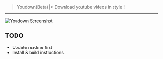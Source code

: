 > Youdown(Beta) |> Download youtube videos in style !
---

![Youdown Screenshot](https://s3-us-west-2.amazonaws.com/github.whoisandie.com/youdown-screen.png)

TODO
----

+ Update readme first
+ Install & build instructions